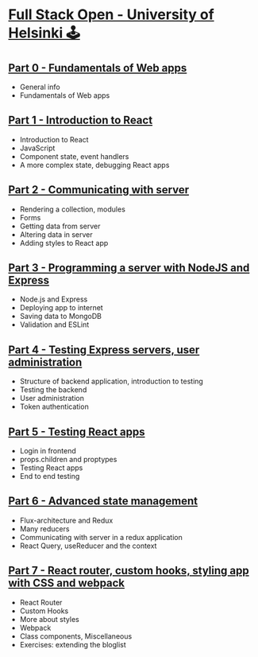 # [Full Stack Open - University of Helsinki 🕹️](https://fullstackopen.com/en/)

## [Part 0 - Fundamentals of Web apps](./part0)
- General info
- Fundamentals of Web apps

## [Part 1 - Introduction to React](./part1)
- Introduction to React
- JavaScript
- Component state, event handlers
- A more complex state, debugging React apps

## [Part 2 - Communicating with server](./part2)
- Rendering a collection, modules
- Forms
- Getting data from server
- Altering data in server
- Adding styles to React app

## [Part 3 - Programming a server with NodeJS and Express](./part3)
- Node.js and Express
- Deploying app to internet
- Saving data to MongoDB
- Validation and ESLint

## [Part 4 - Testing Express servers, user administration](./part4)
- Structure of backend application, introduction to testing
- Testing the backend
- User administration
- Token authentication

## [Part 5 - Testing React apps](./part5)
- Login in frontend
- props.children and proptypes
- Testing React apps
- End to end testing

## [Part 6 - Advanced state management](./part6)
- Flux-architecture and Redux
- Many reducers
- Communicating with server in a redux application
- React Query, useReducer and the context

## [Part 7 - React router, custom hooks, styling app with CSS and webpack](./part7)
- React Router
- Custom Hooks
- More about styles
- Webpack
- Class components, Miscellaneous
- Exercises: extending the bloglist
